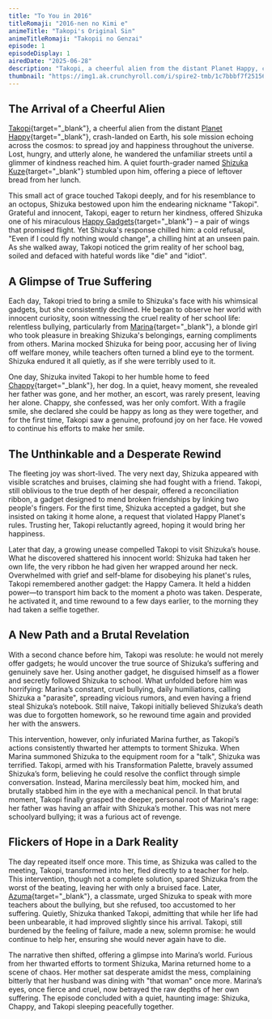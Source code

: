 ```yaml
---
title: "To You in 2016"
titleRomaji: "2016-nen no Kimi e"
animeTitle: "Takopi's Original Sin"
animeTitleRomaji: "Takopii no Genzai"
episode: 1
episodeDisplay: 1
airedDate: "2025-06-28"
description: "Takopi, a cheerful alien from the distant Planet Happy, crash-landed on Earth, his sole mission echoing across the cosmos: to spread joy and happiness throughout the universe. Lost, hungry, and utterly alone, he wandered the unfamiliar streets until a glimmer of kindness reached him. A quiet fourth-grader named Shizuka Kuze stumbled upon him, offering a piece of leftover bread from her lunch."
thumbnail: "https://img1.ak.crunchyroll.com/i/spire2-tmb/1c7bbbf7f251567ece2b936e6a4dc5b31751029315_full.jpg"
---
```


## The Arrival of a Cheerful Alien

[Takopi](https://takopis-original-sin.fandom.com/wiki/Takopi){target="_blank"}, a cheerful alien from the distant [Planet Happy](https://takopis-original-sin.fandom.com/wiki/Planet_Happy){target="_blank"}, crash-landed on Earth, his sole mission echoing across the cosmos: to spread joy and happiness throughout the universe. Lost, hungry, and utterly alone, he wandered the unfamiliar streets until a glimmer of kindness reached him. A quiet fourth-grader named [Shizuka Kuze](https://takopis-original-sin.fandom.com/wiki/Shizuka_Kuze){target="_blank"} stumbled upon him, offering a piece of leftover bread from her lunch.

This small act of grace touched Takopi deeply, and for his resemblance to an octopus, Shizuka bestowed upon him the endearing nickname "Takopi". Grateful and innocent, Takopi, eager to return her kindness, offered Shizuka one of his miraculous [Happy Gadgets](https://takopis-original-sin.fandom.com/wiki/Happy_Gadgets){target="_blank"} – a pair of wings that promised flight. Yet Shizuka's response chilled him: a cold refusal, "Even if I could fly nothing would change", a chilling hint at an unseen pain. As she walked away, Takopi noticed the grim reality of her school bag, soiled and defaced with hateful words like "die" and "idiot".

## A Glimpse of True Suffering

Each day, Takopi tried to bring a smile to Shizuka's face with his whimsical gadgets, but she consistently declined. He began to observe her world with innocent curiosity, soon witnessing the cruel reality of her school life: relentless bullying, particularly from [Marina](https://takopis-original-sin.fandom.com/wiki/Marina_Kirarazaka){target="_blank"}, a blonde girl who took pleasure in breaking Shizuka's belongings, earning compliments from others. Marina mocked Shizuka for being poor, accusing her of living off welfare money, while teachers often turned a blind eye to the torment. Shizuka endured it all quietly, as if she were terribly used to it.

One day, Shizuka invited Takopi to her humble home to feed [Chappy](https://takopis-original-sin.fandom.com/wiki/Chappy){target="_blank"}, her dog. In a quiet, heavy moment, she revealed her father was gone, and her mother, an escort, was rarely present, leaving her alone. Chappy, she confessed, was her only comfort. With a fragile smile, she declared she could be happy as long as they were together, and for the first time, Takopi saw a genuine, profound joy on her face. He vowed to continue his efforts to make her smile.

## The Unthinkable and a Desperate Rewind

The fleeting joy was short-lived. The very next day, Shizuka appeared with visible scratches and bruises, claiming she had fought with a friend. Takopi, still oblivious to the true depth of her despair, offered a reconciliation ribbon, a gadget designed to mend broken friendships by linking two people's fingers. For the first time, Shizuka accepted a gadget, but she insisted on taking it home alone, a request that violated Happy Planet's rules. Trusting her, Takopi reluctantly agreed, hoping it would bring her happiness.

Later that day, a growing unease compelled Takopi to visit Shizuka’s house. What he discovered shattered his innocent world: Shizuka had taken her own life, the very ribbon he had given her wrapped around her neck. Overwhelmed with grief and self-blame for disobeying his planet's rules, Takopi remembered another gadget: the Happy Camera. It held a hidden power—to transport him back to the moment a photo was taken. Desperate, he activated it, and time rewound to a few days earlier, to the morning they had taken a selfie together.

## A New Path and a Brutal Revelation

With a second chance before him, Takopi was resolute: he would not merely offer gadgets; he would uncover the true source of Shizuka’s suffering and genuinely save her. Using another gadget, he disguised himself as a flower and secretly followed Shizuka to school. What unfolded before him was horrifying: Marina’s constant, cruel bullying, daily humiliations, calling Shizuka a "parasite", spreading vicious rumors, and even having a friend steal Shizuka’s notebook. Still naive, Takopi initially believed Shizuka’s death was due to forgotten homework, so he rewound time again and provided her with the answers.

This intervention, however, only infuriated Marina further, as Takopi’s actions consistently thwarted her attempts to torment Shizuka. When Marina summoned Shizuka to the equipment room for a "talk", Shizuka was terrified. Takopi, armed with his Transformation Palette, bravely assumed Shizuka’s form, believing he could resolve the conflict through simple conversation. Instead, Marina mercilessly beat him, mocked him, and brutally stabbed him in the eye with a mechanical pencil. In that brutal moment, Takopi finally grasped the deeper, personal root of Marina's rage: her father was having an affair with Shizuka’s mother. This was not mere schoolyard bullying; it was a furious act of revenge.

## Flickers of Hope in a Dark Reality

The day repeated itself once more. This time, as Shizuka was called to the meeting, Takopi, transformed into her, fled directly to a teacher for help. This intervention, though not a complete solution, spared Shizuka from the worst of the beating, leaving her with only a bruised face. Later, [Azuma](https://takopis-original-sin.fandom.com/wiki/Naoki_Azuma){target="_blank"}, a classmate, urged Shizuka to speak with more teachers about the bullying, but she refused, too accustomed to her suffering. Quietly, Shizuka thanked Takopi, admitting that while her life had been unbearable, it had improved slightly since his arrival. Takopi, still burdened by the feeling of failure, made a new, solemn promise: he would continue to help her, ensuring she would never again have to die.

The narrative then shifted, offering a glimpse into Marina’s world. Furious from her thwarted efforts to torment Shizuka, Marina returned home to a scene of chaos. Her mother sat desperate amidst the mess, complaining bitterly that her husband was dining with "that woman" once more. Marina’s eyes, once fierce and cruel, now betrayed the raw depths of her own suffering. The episode concluded with a quiet, haunting image: Shizuka, Chappy, and Takopi sleeping peacefully together.
